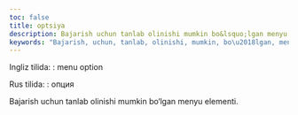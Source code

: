 ```yaml
---
toc: false
title: optsiya
description: Bajarish uchun tanlab olinishi mumkin bo&lsquo;lgan menyu elementi....
keywords: "Bajarish, uchun, tanlab, olinishi, mumkin, bo\u2018lgan, menyu, elementi"
---
```


Ingliz tilida:
:   menu option

Rus tilida:
:   опция

Bajarish uchun tanlab olinishi mumkin bo‘lgan menyu elementi.